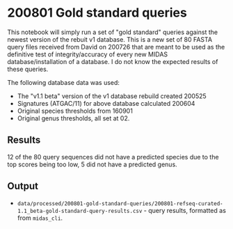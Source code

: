 # 200801 Gold standard queries

This notebook will simply run a set of "gold standard" queries against the newest version of the rebuit v1 database. This is a new set of 80 FASTA query files received from David on 200726 that are meant to be used as the definitive test of integrity/accuracy of every new MIDAS database/installation of a database. I do not know the expected results of these queries.

The following database data was used:
* The "v1.1 beta" version of the v1 database rebuild created 200525
* Signatures (ATGAC/11) for above database calculated 200604
* Original species thresholds from 160901
* Original genus thresholds, all set at 02.


## Results

12 of the 80 query sequences did not have a predicted species due to the top scores being too low, 5 did not have a predicted genus.


## Output

* `data/processed/200801-gold-standard-queries/200801-refseq-curated-1.1_beta-gold-standard-query-results.csv` - query results, formatted as from `midas_cli`.